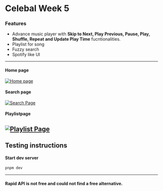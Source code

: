 # Celebal Week 5
### Features
- Advance music player with **Skip to Next, Play Previous, Pause, Play, Shuffle, Repeat and Update Play Time** fucntionalities.
- Playlist for song
- Fuzzy search
- Spotify like UI
---
#### Home page
[![Home page](https://i.postimg.cc/pW1YRLR7/240705-18h58m13s-screenshot.png)](https://i.postimg.cc/pW1YRLR7/240705-18h58m13s-screenshot.png)

#### Search page
[![Search Page](https://i.postimg.cc/dtcCV7XW/240705-18h58m40s-screenshot.png)](https://i.postimg.cc/dtcCV7XW/240705-18h58m40s-screenshot.png)

#### Playlistpage
[![Playlist Page](https://i.postimg.cc/GhPy8Lnb/240705-18h58m55s-screenshot.png)](https://i.postimg.cc/GhPy8Lnb/240705-18h58m55s-screenshot.png)
---

## Testing instructions
#### Start dev server
```bash
pnpm dev
```
---
#### Rapid API is not free and could not find a free alternative.